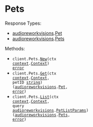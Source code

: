 # Pets

Response Types:

- <a href="https://pkg.go.dev/github.com/luckylennoxll/wizard-api">audioreworkvisions</a>.<a href="https://pkg.go.dev/github.com/luckylennoxll/wizard-api#Pet">Pet</a>
- <a href="https://pkg.go.dev/github.com/luckylennoxll/wizard-api">audioreworkvisions</a>.<a href="https://pkg.go.dev/github.com/luckylennoxll/wizard-api#Pets">Pets</a>

Methods:

- <code title="post /pets">client.Pets.<a href="https://pkg.go.dev/github.com/luckylennoxll/wizard-api#PetService.New">New</a>(ctx <a href="https://pkg.go.dev/context">context</a>.<a href="https://pkg.go.dev/context#Context">Context</a>) <a href="https://pkg.go.dev/builtin#error">error</a></code>
- <code title="get /pets/{petId}">client.Pets.<a href="https://pkg.go.dev/github.com/luckylennoxll/wizard-api#PetService.Get">Get</a>(ctx <a href="https://pkg.go.dev/context">context</a>.<a href="https://pkg.go.dev/context#Context">Context</a>, petID <a href="https://pkg.go.dev/builtin#string">string</a>) (<a href="https://pkg.go.dev/github.com/luckylennoxll/wizard-api">audioreworkvisions</a>.<a href="https://pkg.go.dev/github.com/luckylennoxll/wizard-api#Pet">Pet</a>, <a href="https://pkg.go.dev/builtin#error">error</a>)</code>
- <code title="get /pets">client.Pets.<a href="https://pkg.go.dev/github.com/luckylennoxll/wizard-api#PetService.List">List</a>(ctx <a href="https://pkg.go.dev/context">context</a>.<a href="https://pkg.go.dev/context#Context">Context</a>, query <a href="https://pkg.go.dev/github.com/luckylennoxll/wizard-api">audioreworkvisions</a>.<a href="https://pkg.go.dev/github.com/luckylennoxll/wizard-api#PetListParams">PetListParams</a>) (<a href="https://pkg.go.dev/github.com/luckylennoxll/wizard-api">audioreworkvisions</a>.<a href="https://pkg.go.dev/github.com/luckylennoxll/wizard-api#Pets">Pets</a>, <a href="https://pkg.go.dev/builtin#error">error</a>)</code>
